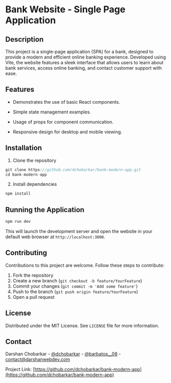 # Bank Website - Single Page Application

## Description

This project is a single-page application (SPA) for a bank, designed to provide a modern and efficient online banking experience. Developed using Vite, the website features a sleek interface that allows users to learn about bank services, access online banking, and contact customer support with ease.

## Features

- Demonstrates the use of basic React components.

- Simple state management examples.

- Usage of props for component communication.

- Responsive design for desktop and mobile viewing.

## Installation

1. Clone the repository

```jsx
git clone https://github.com/dchobarkar/bank-modern-app.git
cd bank-modern-app
```

2. Install dependencies

```jsx
npm install
```

## Running the Application

```jsx
npm run dev
```

This will launch the development server and open the website in your default web browser at `http://localhost:3000`.

## Contributing

Contributions to this project are welcome. Follow these steps to contribute:

1. Fork the repository
2. Create a new branch (`git checkout -b feature/YourFeature`)
3. Commit your changes (`git commit -m 'Add some feature'`)
4. Push to the branch (`git push origin feature/YourFeature`)
5. Open a pull request

## License

Distributed under the MIT License. See `LICENSE` file for more information.

## Contact

Darshan Chobarkar - [@dchobarkar](https://www.linkedin.com/in/dchobarkar/) - [@barbatos\_\_08](https://twitter.com/barbatos__08) - contact@darshanwebdev.com

Project Link: [https://github.com/dchobarkar/bank-modern-app](https://github.com/dchobarkar/bank-modern-app)
